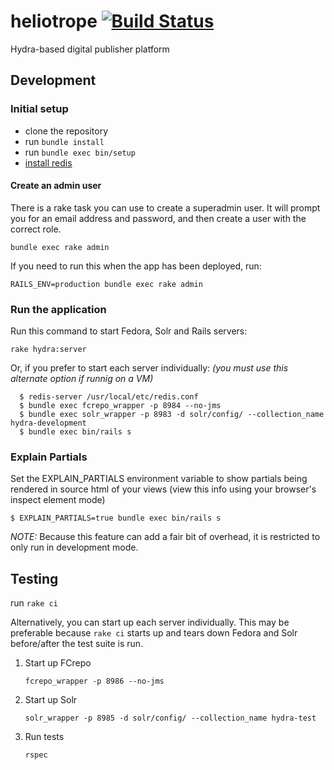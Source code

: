# heliotrope [![Build Status](https://travis-ci.org/mlibrary/heliotrope.svg?branch=master)](https://travis-ci.org/curationexperts/heliotrope)
Hydra-based digital publisher platform

## Development

### Initial setup

  * clone the repository
  * run `bundle install`
  * run `bundle exec bin/setup`
  * [install redis](https://github.com/mlibrary/heliotrope/wiki/Background-Jobs#how-to-install-redis)

#### Create an admin user

There is a rake task you can use to create a superadmin user.  It will prompt you for an email address and password, and then create a user with the correct role.

`bundle exec rake admin`

If you need to run this when the app has been deployed, run:

`RAILS_ENV=production bundle exec rake admin`

### Run the application

Run this command to start Fedora, Solr and Rails servers:

`rake hydra:server`

Or, if you prefer to start each server individually:
*(you must use this alternate option if runnig on a VM)*

```
  $ redis-server /usr/local/etc/redis.conf
  $ bundle exec fcrepo_wrapper -p 8984 --no-jms
  $ bundle exec solr_wrapper -p 8983 -d solr/config/ --collection_name hydra-development
  $ bundle exec bin/rails s
```

### Explain Partials

Set the EXPLAIN_PARTIALS environment variable to show partials being rendered in source html of your views
(view this info using your browser's inspect element mode)

```
$ EXPLAIN_PARTIALS=true bundle exec bin/rails s
```

*NOTE:* Because this feature can add a fair bit of overhead, it is restricted 
to only run in development mode.

## Testing

run `rake ci`

Alternatively, you can start up each server individually.  This may be preferable because `rake ci` starts up and tears down Fedora and Solr before/after the test suite is run.

1. Start up FCrepo

   `fcrepo_wrapper -p 8986 --no-jms`
1. Start up Solr

   `solr_wrapper -p 8985 -d solr/config/ --collection_name hydra-test`
1. Run tests

   `rspec`
